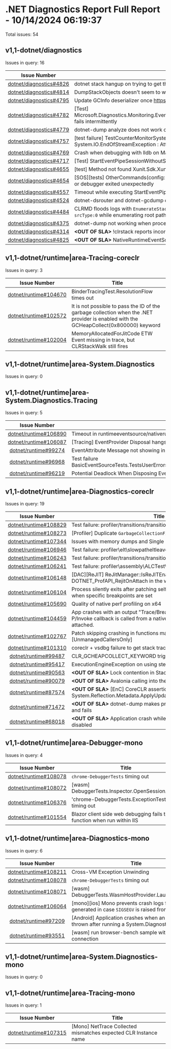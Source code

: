 # .NET Diagnostics Report Full Report - 10/14/2024 06:19:37

Total issues: 54

## v1,1-dotnet/diagnostics

Issues in query: 16

| **Issue Number** | **Title** |
| :--------------: | --------- |
| [dotnet/diagnostics#4826](https://github.com/dotnet/diagnostics/issues/4826) | dotnet stack hangup on trying to get the stackframes of a stuck process |
| [dotnet/diagnostics#4814](https://github.com/dotnet/diagnostics/issues/4814) | DumpStackObjects doesn't seem to work if the thread is on the alternate signal stack |
| [dotnet/diagnostics#4795](https://github.com/dotnet/diagnostics/issues/4795) | Update GCInfo deserializer once https://github.com/dotnet/runtime/pull/104336 merges |
| [dotnet/diagnostics#4782](https://github.com/dotnet/diagnostics/issues/4782) | [Test] Microsoft.Diagnostics.Monitoring.EventPipe.UnitTests.EventCounterTriggerWithEventPipePipelineTest fails intermittently  |
| [dotnet/diagnostics#4779](https://github.com/dotnet/diagnostics/issues/4779) |  dotnet-dump analyze does not work on M3 macOS |
| [dotnet/diagnostics#4757](https://github.com/dotnet/diagnostics/issues/4757) | [test failure] TestCounterMonitorSystemRuntimeMetricsCSV intermittently fails: System.IO.EndOfStreamException : Attempted to read past the end of the stream. |
| [dotnet/diagnostics#4769](https://github.com/dotnet/diagnostics/issues/4769) | Crash when debugging with lldb on MacOS |
| [dotnet/diagnostics#4717](https://github.com/dotnet/diagnostics/issues/4717) | [Test] StartEventPipeSessionWithoutStackwalkTestAsync fails with ServerNotAvailableException |
| [dotnet/diagnostics#4655](https://github.com/dotnet/diagnostics/issues/4655) | [test] Method not found Xunit.Sdk.XunitException..ctor |
| [dotnet/diagnostics#4654](https://github.com/dotnet/diagnostics/issues/4654) | [SOS][tests] OtherCommands(config: projectk.sdk.prebuilt*) VerifyOutput: no last command output or debugger exited unexpectedly |
| [dotnet/diagnostics#4557](https://github.com/dotnet/diagnostics/issues/4557) | Timeout while executing StartEventPipeSession |
| [dotnet/diagnostics#4524](https://github.com/dotnet/diagnostics/issues/4524) | dotnet-dsrouter and dotnet-gcdump doc needed when default port is occupied |
| [dotnet/diagnostics#4484](https://github.com/dotnet/diagnostics/issues/4484) | CLRMD floods logs with `EnumerateStackRoots found an entry with Object == 0, addr:73664ff040 srcType:0` while enumerating root paths for core dump created under linux |
| [dotnet/diagnostics#4375](https://github.com/dotnet/diagnostics/issues/4375) | dotnet-dump not working when process run as user |
| [dotnet/diagnostics#4314](https://github.com/dotnet/diagnostics/issues/4314) | **\<OUT OF SLA\>** !clrstack reports incorrect method names when <> is encountered |
| [dotnet/diagnostics#4825](https://github.com/dotnet/diagnostics/issues/4825) | **\<OUT OF SLA\>** NativeRuntimeEventSource behaving poorly in conjunction with other providers |

## v1,1-dotnet/runtime|area-Tracing-coreclr

Issues in query: 3

| **Issue Number** | **Title** |
| :--------------: | --------- |
| [dotnet/runtime#104670](https://github.com/dotnet/runtime/issues/104670) | BinderTracingTest.ResolutionFlow times out |
| [dotnet/runtime#102572](https://github.com/dotnet/runtime/issues/102572) | It is not possible to pass the ID of the garbage collection when the .NET provider is enabled with the GCHeapCollect(0x800000) keyword |
| [dotnet/runtime#102004](https://github.com/dotnet/runtime/issues/102004) | MemoryAllocatedForJitCode ETW Event missing in trace, but CLRStackWalk still fires |

## v1,1-dotnet/runtime|area-System.Diagnostics

Issues in query: 0

## v1,1-dotnet/runtime|area-System.Diagnostics.Tracing

Issues in query: 5

| **Issue Number** | **Title** |
| :--------------: | --------- |
| [dotnet/runtime#106890](https://github.com/dotnet/runtime/issues/106890) | Timeout in runtimeeventsource/nativeruntimeeventsource/nativeruntimeeventsource.cmd |
| [dotnet/runtime#106087](https://github.com/dotnet/runtime/issues/106087) | [Tracing] EventProvider Disposal hangs within a callback |
| [dotnet/runtime#99274](https://github.com/dotnet/runtime/issues/99274) | EventAttribute Message not showing in ETW events |
| [dotnet/runtime#96968](https://github.com/dotnet/runtime/issues/96968) | Test failure BasicEventSourceTests.TestsUserErrors.Test_BadEventSource_MismatchedIds_WithEtwListener |
| [dotnet/runtime#96219](https://github.com/dotnet/runtime/issues/96219) | Potential Deadlock When Disposing EventListeners Concurrently |

## v1,1-dotnet/runtime|area-Diagnostics-coreclr

Issues in query: 19

| **Issue Number** | **Title** |
| :--------------: | --------- |
| [dotnet/runtime#108829](https://github.com/dotnet/runtime/issues/108829) | Test failure: profiler/transitions/transitions/transitions.cmd |
| [dotnet/runtime#108273](https://github.com/dotnet/runtime/issues/108273) | [Profiler] Duplicate `GarbageCollectionFinished` notification |
| [dotnet/runtime#107344](https://github.com/dotnet/runtime/issues/107344) | Issues with memory dumps and Single File App |
| [dotnet/runtime#106946](https://github.com/dotnet/runtime/issues/106946) | Test failure: profiler\\elt\\slowpatheltleave\\slowpatheltleave.cmd |
| [dotnet/runtime#106243](https://github.com/dotnet/runtime/issues/106243) | Test failure: profiler/transitions/transitions/transitions.sh |
| [dotnet/runtime#106241](https://github.com/dotnet/runtime/issues/106241) | Test failure: profiler\\assembly\\ALCTest\\ALCTest.cmd |
| [dotnet/runtime#106148](https://github.com/dotnet/runtime/issues/106148) | [DAC][ReJIT] ReJitManager::IsReJITEnabled checked DOTNET_ProfAPI_RejitOnAttach in the wrong environment |
| [dotnet/runtime#106104](https://github.com/dotnet/runtime/issues/106104) | Process silently exits after patching self-contained app with Debug bits when specific breakpoints are set |
| [dotnet/runtime#105690](https://github.com/dotnet/runtime/issues/105690) | Quality of native perf profiling on x64 |
| [dotnet/runtime#104459](https://github.com/dotnet/runtime/issues/104459) | App crashes with an output "Trace/Breakpoint Trap" on Linux when a P/Invoke callback is called from a native library if the dotnet debugger is attached. |
| [dotnet/runtime#102767](https://github.com/dotnet/runtime/issues/102767) | Patch skipping crashing in functions marked with [UnmanagedCallersOnly] |
| [dotnet/runtime#101310](https://github.com/dotnet/runtime/issues/101310) | coreclr + vsdbg failure to get stack trace from remote Kubernetes pod |
| [dotnet/runtime#99487](https://github.com/dotnet/runtime/issues/99487) | CLR_GCHEAPCOLLECT_KEYWORD triggers a GC twice |
| [dotnet/runtime#95417](https://github.com/dotnet/runtime/issues/95417) | ExecutionEngineException on using step into while debugging |
| [dotnet/runtime#90563](https://github.com/dotnet/runtime/issues/90563) | **\<OUT OF SLA\>** Lock contention in StackTrace/Exception.ToString() |
| [dotnet/runtime#90079](https://github.com/dotnet/runtime/issues/90079) | **\<OUT OF SLA\>** Avalonia calling into the runtime after shut down |
| [dotnet/runtime#87574](https://github.com/dotnet/runtime/issues/87574) | **\<OUT OF SLA\>** [EnC] CoreCLR assertion in System.Reflection.Metadata.ApplyUpdateTest.TestGenericAddStaticField |
| [dotnet/runtime#71472](https://github.com/dotnet/runtime/issues/71472) | **\<OUT OF SLA\>** dotnet-dump makes process to double its used memory and fails |
| [dotnet/runtime#68018](https://github.com/dotnet/runtime/issues/68018) | **\<OUT OF SLA\>** Application crash while stepping into if 'justMyCode' is disabled |

## v1,1-dotnet/runtime|area-Debugger-mono

Issues in query: 4

| **Issue Number** | **Title** |
| :--------------: | --------- |
| [dotnet/runtime#108078](https://github.com/dotnet/runtime/issues/108078) | `chrome-DebuggerTests` timing out |
| [dotnet/runtime#108072](https://github.com/dotnet/runtime/issues/108072) | [wasm] DebuggerTests.Inspector.OpenSessionAsync |
| [dotnet/runtime#106376](https://github.com/dotnet/runtime/issues/106376) | 'chrome-DebuggerTests.ExceptionTests' timing out |
| [dotnet/runtime#101554](https://github.com/dotnet/runtime/issues/101554) | Blazor client side web debugging fails to function when run within IIS |

## v1,1-dotnet/runtime|area-Diagnostics-mono

Issues in query: 6

| **Issue Number** | **Title** |
| :--------------: | --------- |
| [dotnet/runtime#108211](https://github.com/dotnet/runtime/issues/108211) | Cross-VM Exception Unwinding |
| [dotnet/runtime#108078](https://github.com/dotnet/runtime/issues/108078) | `chrome-DebuggerTests` timing out |
| [dotnet/runtime#108071](https://github.com/dotnet/runtime/issues/108071) | [wasm] DebuggerTests.WasmHostProvider.LaunchHostAsync |
| [dotnet/runtime#106064](https://github.com/dotnet/runtime/issues/106064) | [mono][ios] Mono prevents crash logs from being generated in case `SIGSEGV` is raised from native code |
| [dotnet/runtime#97209](https://github.com/dotnet/runtime/issues/97209) | [Android] Application crashes when an exception is thrown after running a System.Diagnostics.Process |
| [dotnet/runtime#93551](https://github.com/dotnet/runtime/issues/93551) | [wasm] run browser-bench sample with https connection |

## v1,1-dotnet/runtime|area-System.Diagnostics-mono

Issues in query: 0

## v1,1-dotnet/runtime|area-Tracing-mono

Issues in query: 1

| **Issue Number** | **Title** |
| :--------------: | --------- |
| [dotnet/runtime#107315](https://github.com/dotnet/runtime/issues/107315) | [Mono] NetTrace Collected mismatches expected CLR Instance name |

